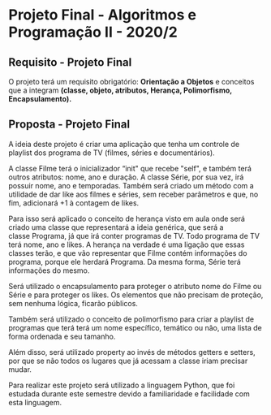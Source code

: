 # Projeto Final - Algoritmos e Programação II - 2020/2

## Requisito - Projeto Final
O projeto terá um requisito obrigatório: **Orientação a Objetos** e conceitos que a integram **(classe, objeto, atributos, Herança, Polimorfismo, Encapsulamento).**

## Proposta - Projeto Final
A ideia deste projeto é criar uma aplicação que tenha um controle de playlist dos programa de TV (filmes, séries e documentários).

A classe Filme terá o inicializador “init" que recebe "self", e também terá outros atributos: nome, ano e duração. A classe Série, por sua vez, irá possuir nome, ano e temporadas. Também será criado um método com a utilidade de dar like aos filmes e séries, sem receber parâmetros e que, no fim, adicionará +1 à contagem de likes.

Para isso será aplicado o conceito de herança visto em aula onde será criado uma classe que representará a ideia genérica, que será a classe Programa, já que irá conter programas de TV. Todo programa de TV terá nome, ano e likes. A herança na verdade é uma ligação que essas classes terão, e que vão representar que Filme contém informações do programa, porque ele herdará Programa. Da mesma forma, Série terá informações do mesmo.

Será utilizado o encapsulamento para proteger o atributo nome do Filme ou Série e para proteger os likes. Os elementos que não precisam de proteção, sem nenhuma lógica, ficarão públicos.

Também será utilizado o conceito de polimorfismo para criar a playlist de programas que terá terá um nome específico, temático ou não, uma lista de forma ordenada e seu tamanho.

Além disso, será utilizado property ao invés de métodos getters e setters, por que se não todos os lugares que já acessam a classe iriam precisar mudar.

Para realizar este projeto será utilizado a linguagem Python, que foi estudada durante este semestre devido a familiaridade e facilidade com esta linguagem. 
